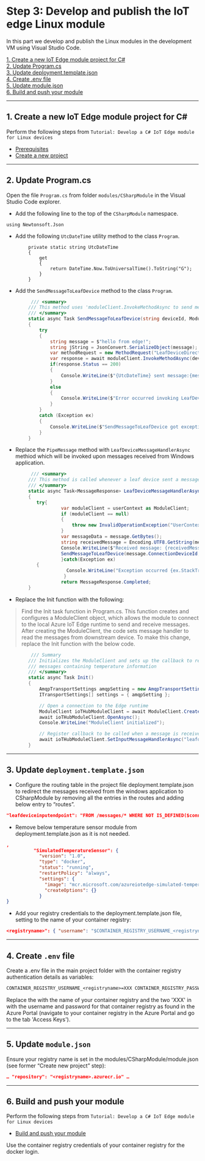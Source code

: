 # Step 3: Develop and publish the IoT edge Linux module
In this part we develop and publish the Linux modules in the development VM using Visual Studio Code.

[1. Create a new IoT Edge module project for C#](step1)  
[2. Update Program.cs](step2)  
[3. Update deployment.template.json](step3)  
[4. Create .env file](step4)  
[5. Update module.json](step5)  
[6. Build and push your module](step6)   

---
<a name="step1"></a>
## 1. Create a new IoT Edge module project for C#
Perform the following steps from `Tutorial: Develop a C# IoT Edge module for Linux devices`
* [Prerequisites](https://docs.microsoft.com/azure/iot-edge/tutorial-csharp-module#prerequisites)
* [Create a new project](https://docs.microsoft.com/azure/iot-edge/tutorial-csharp-module#create-a-new-project)
---
<a name="step2"></a>
## 2. Update Program.cs
Open the file `Program.cs` from folder `modules/CSharpModule` in the Visual Studio Code explorer. 

* Add the following line to the top of the `CSharpModule` namespace.
```chsarp
using Newtonsoft.Json
```

* Add the following `UtcDateTime` utility method to the class `Program`.
```chsarp
        private static string UtcDateTime
        {
            get
            {
                return DateTime.Now.ToUniversalTime().ToString("G");
            }
        }
```

* Add the `SendMessageToLeafDevice` method to the class `Program`. 

```csharp
         /// <summary>
        /// This method uses 'moduleClient.InvokeMethodAsync to send messages to leaf device.
        /// </summary>
        static async Task SendMessageToLeafDevice(string deviceId, ModuleClient moduleClient )
        {
            try
            {
                string message = $"hello from edge!";
                string jString = JsonConvert.SerializeObject(message);
                var methodRequest = new MethodRequest("LeafDeviceDirectMethod", Encoding.UTF8.GetBytes(jString));
                var response = await moduleClient.InvokeMethodAsync(deviceId, methodRequest);
                if(response.Status == 200)
                {
                    Console.WriteLine($"{UtcDateTime} sent message:{message}");
                }
                else
                {
                    Console.WriteLine($"Error occurred invoking LeafDeviceDirectMethod. error status code {response.Status}");
                }
   	        }
            catch (Exception ex)
            {
                Console.WriteLine($"SendMessageToLeafDevice got exception {ex.Message}");
            }
        }

```

* Replace the `PipeMessage` method with `LeafDeviceMessageHandlerAsync` methiod which will be invoked upon messages received from Windows application.
```csharp
         /// <summary>
        /// This method is called whenever a leaf device sent a message to edge. 
        /// </summary>
        static async Task<MessageResponse> LeafDeviceMessageHandlerAsync(Message message, object userContext)
        {
	       try{
                    var moduleClient = userContext as ModuleClient;
                    if (moduleClient == null)
                    {
                        throw new InvalidOperationException("UserContext doesn't contain " + "expected values");
                    }
                    var messageData = message.GetBytes();
                    string receivedMessage = Encoding.UTF8.GetString(messageData);
                    Console.WriteLine($"Received message: {receivedMessage}");
                    SendMessageToLeafDevice(message.ConnectionDeviceId, moduleClient);
                    }catch(Exception ex)
	       {
                      Console.WriteLine("Exception occurred {ex.StackTrace}");
                     }
                    return MessageResponse.Completed;
        }

```

* Replace the Init function with the following:

> Find the Init task function in Program.cs. This function creates and configures a ModuleClient object, which allows the module to connect to the local Azure IoT Edge runtime to send and receive messages. After creating the ModuleClient, the code sets message handler to read the messages from downstream device. To make this change, replace the Init function with the below code.
```csharp
         /// Summary
        /// Initializes the ModuleClient and sets up the callback to receive
        /// messages containing temperature information
        /// </summary>
        static async Task Init()
        {
            AmqpTransportSettings amqpSetting = new AmqpTransportSettings(TransportType.Amqp_Tcp_Only);
            ITransportSettings[] settings = { amqpSetting };

            // Open a connection to the Edge runtime
            ModuleClient ioTHubModuleClient = await ModuleClient.CreateFromEnvironmentAsync(settings);
            await ioTHubModuleClient.OpenAsync();
            Console.WriteLine("ModuleClient initialized");

            // Register callback to be called when a message is received by the proxy module from leaf device.
            await ioTHubModuleClient.SetInputMessageHandlerAsync("leafdeviceinput", LeafDeviceMessageHandlerAsync, ioTHubModuleClient);
        }

```
---
<a name="step3"></a>
## 3. Update `deployment.template.json`

* Configure the routing table in the project file deployment.template.json to redirect the messages received from the windows application to CSharpModule by removing all the entries in the routes and adding below entry to “routes”.
```json
"leafdeviceinputendpoint": "FROM /messages/* WHERE NOT IS_DEFINED($connectionModuleId) INTO BrokeredEndpoint(\"/modules/CSharpModule/inputs/leafdeviceinput\")"
```

* Remove below temperature sensor module from deployment.template.json as it is not needed.
```json
,
          "SimulatedTemperatureSensor": {
            "version": "1.0",
            "type": "docker",
            "status": "running",
            "restartPolicy": "always",
            "settings": {
              "image": "mcr.microsoft.com/azureiotedge-simulated-temperature-sensor:1.0",
              "createOptions": {}
            }
}

```

* Add your registry credentials to the deployment.template.json file, setting <registryname> to the name of your container registry:
```json
<registryname>": { "username": "$CONTAINER_REGISTRY_USERNAME_<registryname>", "password": "$CONTAINER_REGISTRY_PASSWORD_<registryname>", "address": "<registryname>.azurecr.io" }
```
---
<a name="step4"></a>
## 4. Create `.env` file
Create a .env file in the main project folder with the container registry authentication details as variables:
```txt
CONTAINER_REGISTRY_USERNAME_<registryname>=XXX CONTAINER_REGISTRY_PASSWORD_<registryname>=XXX
```
Replace the <registryname> with the name of your container registry and the two 'XXX' in with the username and password for that container registry as found in the Azure Portal (navigate to your container registry in the Azure Portal and go to the tab 'Access Keys').  

---  
<a name="step5"></a>
## 5. Update `module.json`
Ensure your registry name is set in the modules/CSharpModule/module.json (see former “Create new project” step):
```json
… "repository": "<registryname>.azurecr.io" …
```
---
<a name="step6"></a>
## 6. Build and push your module

Perform the following steps from `Tutorial: Develop a C# IoT Edge module for Linux devices`
* [Build and push your module](https://docs.microsoft.com/azure/iot-edge/tutorial-csharp-module#build-and-push-your-module)

Use the container registry credentials of your container registry for the docker login.
